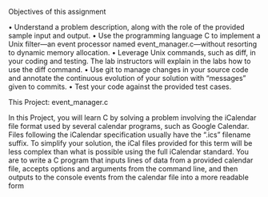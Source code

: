 Objectives of this assignment

• Understand a problem description, along with the role of the provided sample input and output.
• Use the programming language C to implement a Unix filter―an event processor named
event_manager.c―without resorting to dynamic memory allocation.
• Leverage Unix commands, such as diff, in your coding and testing. The lab instructors will explain
in the labs how to use the diff command.
• Use git to manage changes in your source code and annotate the continuous evolution of your
solution with “messages” given to commits.
• Test your code against the provided test cases.

This Project: event_manager.c

In this Project, you will learn C by solving a problem involving the iCalendar file format used by
several calendar programs, such as Google Calendar. Files following the iCalendar specification usually
have the “.ics” filename suffix. To simplify your solution, the iCal files provided for this term will be less
complex than what is possible using the full iCalendar standard.
You are to write a C program that inputs lines of data from a provided calendar file, accepts options and
arguments from the command line, and then outputs to the console events from the calendar file into a
more readable form

